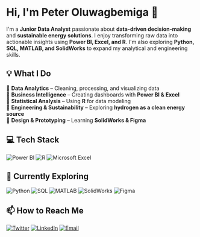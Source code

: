 # Hi, I'm Peter Oluwagbemiga 👋 

I'm a **Junior Data Analyst** passionate about **data-driven decision-making** and **sustainable energy solutions**. I enjoy transforming raw data into actionable insights using **Power BI, Excel, and R**. I'm also exploring **Python, SQL, MATLAB, and SolidWorks** to expand my analytical and engineering skills.  


## 💡 **What I Do**  
🔹 **Data Analytics** – Cleaning, processing, and visualizing data  
🔹 **Business Intelligence** – Creating dashboards with **Power BI & Excel**  
🔹 **Statistical Analysis** – Using **R** for data modeling  
🔹 **Engineering & Sustainability** – Exploring **hydrogen as a clean energy source**  
🔹 **Design & Prototyping** – Learning **SolidWorks & Figma**  


## 💻 **Tech Stack**  
![Power BI](https://img.shields.io/badge/power_bi-F2C811?style=for-the-badge&logo=powerbi&logoColor=black)  ![R](https://img.shields.io/badge/r-%23276DC3.svg?style=for-the-badge&logo=r&logoColor=white)  ![Microsoft Excel](https://img.shields.io/badge/Microsoft_Excel-217346?style=for-the-badge&logo=microsoft-excel&logoColor=white)    


## 🚀 **Currently Exploring**  
![Python](https://img.shields.io/badge/python-3670A0?style=for-the-badge&logo=python&logoColor=ffdd54)  ![SQL](https://img.shields.io/badge/SQL-4479A1?style=for-the-badge&logo=mysql&logoColor=white)  ![MATLAB](https://img.shields.io/badge/MATLAB-0076A8?style=for-the-badge&logo=Mathworks&logoColor=white)  ![SolidWorks](https://img.shields.io/badge/SolidWorks-FF0000?style=for-the-badge&logo=solidworks&logoColor=white)  ![Figma](https://img.shields.io/badge/figma-%23F24E1E.svg?style=for-the-badge&logo=figma&logoColor=white)



## 📫 **How to Reach Me**  
[![Twitter](https://img.shields.io/badge/Twitter-1DA1F2?style=for-the-badge&logo=twitter&logoColor=white)](https://x.com/oluwagbemigaptr)  [![LinkedIn](https://img.shields.io/badge/LinkedIn-0077B5?style=for-the-badge&logo=linkedin&logoColor=white)](https://www.linkedin.com/in/peter-oluwagbemiga)  [![Email](https://img.shields.io/badge/Email-D14836?style=for-the-badge&logo=gmail&logoColor=white)](mailto:oluwagbemigaptr@gmail.com)  
